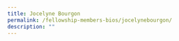```yaml
---
title: Jocelyne Bourgon
permalink: /fellowship-members-bios/jocelynebourgon/
description: ""
---
```

